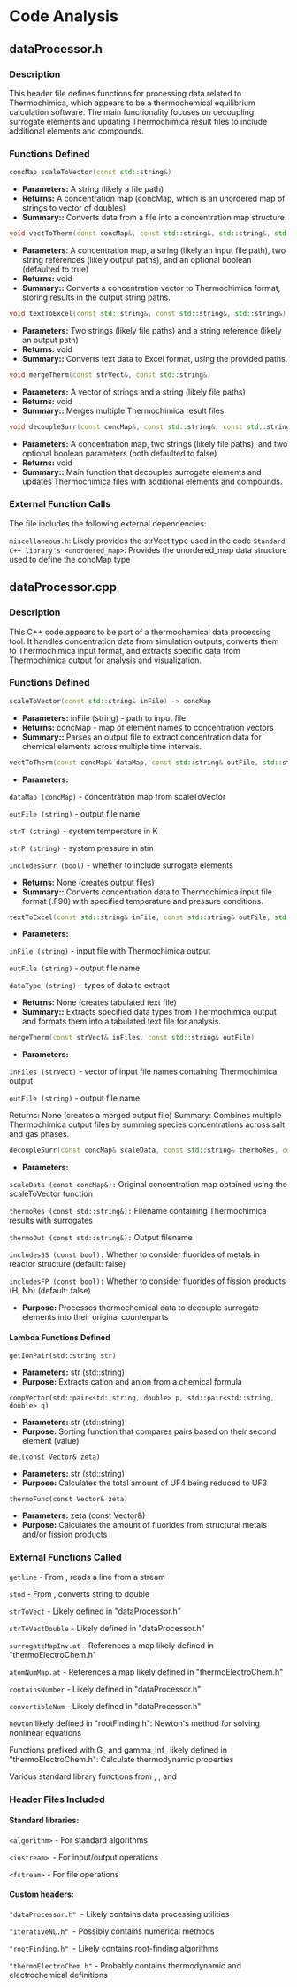 # Code Analysis

## dataProcessor.h
### Description
This header file defines functions for processing data related to Thermochimica, which appears to be a thermochemical equilibrium calculation software. The main functionality focuses on decoupling surrogate elements and updating Thermochimica result files to include additional elements and compounds.

 ### Functions Defined
```c++
concMap scaleToVector(const std::string&)
```
* **Parameters:** A string (likely a file path)
* **Returns:** A concentration map (concMap, which is an unordered map of strings to vector of doubles)
* **Summary::** Converts data from a file into a concentration map structure.

  
```c++
void vectToTherm(const concMap&, const std::string&, std::string&, std::string&, bool=true)
```

* **Parameters**: A concentration map, a string (likely an input file path), two string references (likely output paths), and an optional boolean (defaulted to true)
* **Returns:** void
* **Summary::** Converts a concentration vector to Thermochimica format, storing results in the output string paths.

```c++
void textToExcel(const std::string&, const std::string&, std::string&)
```

* **Parameters:** Two strings (likely file paths) and a string reference (likely an output path)
* **Returns:** void
* **Summary::** Converts text data to Excel format, using the provided paths.

```c++
void mergeTherm(const strVect&, const std::string&)
```

* **Parameters:** A vector of strings and a string (likely file paths)
* **Returns:** void
* **Summary::** Merges multiple Thermochimica result files.

```c++
void decoupleSurr(const concMap&, const std::string&, const std::string&, const bool=false, const bool=false)
```

* **Parameters:** A concentration map, two strings (likely file paths), and two optional boolean parameters (both defaulted to false)
* **Returns:** void
* **Summary::** Main function that decouples surrogate elements and updates Thermochimica files with additional elements and compounds.

### External Function Calls
The file includes the following external dependencies:

```miscellaneous.h```: Likely provides the strVect type used in the code
```Standard C++ library's <unordered_map>```: Provides the unordered_map data structure used to define the concMap type

## dataProcessor.cpp
### Description
This C++ code appears to be part of a thermochemical data processing tool. It handles concentration data from simulation outputs, converts them to Thermochimica input format, and extracts specific data from Thermochimica output for analysis and visualization.

 ### Functions Defined
```c++
scaleToVector(const std::string& inFile) -> concMap
```
* **Parameters:** inFile (string) - path to input file
* **Returns:** concMap - map of element names to concentration vectors
* **Summary::** Parses an output file to extract concentration data for chemical elements across multiple time intervals.

```c++
vectToTherm(const concMap& dataMap, const std::string& outFile, std::string& strT, std::string& strP, bool includesSurr)
```
* **Parameters:**

```dataMap (concMap)``` - concentration map from scaleToVector

```outFile (string)``` - output file name

```strT (string)``` - system temperature in K

```strP (string)``` - system pressure in atm

```includesSurr (bool)``` - whether to include surrogate elements


* **Returns:** None (creates output files)
* **Summary::** Converts concentration data to Thermochimica input file format (.F90) with specified temperature and pressure conditions.

```c++
textToExcel(const std::string& inFile, const std::string& outFile, std::string& dataType)
```
* **Parameters:**

```inFile (string)``` - input file with Thermochimica output

```outFile (string)``` - output file name

```dataType (string)``` - types of data to extract


* **Returns:** None (creates tabulated text file)
* **Summary::** Extracts specified data types from Thermochimica output and formats them into a tabulated text file for analysis.

```c++
mergeTherm(const strVect& inFiles, const std::string& outFile)
```
* **Parameters:**

```inFiles (strVect)``` - vector of input file names containing Thermochimica output

```outFile (string)``` - output file name


Returns: None (creates a merged output file)
Summary: Combines multiple Thermochimica output files by summing species concentrations across salt and gas phases.
```c++
decoupleSurr(const concMap& scaleData, const std::string& thermoRes, const std::string& thermoOut, const bool includesSS, const bool includesFP)

```
* **Parameters:**

```scaleData (const concMap&):``` Original concentration map obtained using the scaleToVector function

```thermoRes (const std::string&):``` Filename containing Thermochimica results with surrogates

```thermoOut (const std::string&):``` Output filename

```includesSS (const bool):``` Whether to consider fluorides of metals in reactor structure (default: false)

```includesFP (const bool):``` Whether to consider fluorides of fission products (H, Nb) (default: false)


* **Purpose:** Processes thermochemical data to decouple surrogate elements into their original counterparts

#### Lambda Functions Defined
```getIonPair(std::string str)```
* **Parameters:** str (std::string)
* **Purpose:** Extracts cation and anion from a chemical formula

```compVector(std::pair<std::string, double> p, std::pair<std::string, double> q)```
* **Parameters:** str (std::string)
* **Purpose:** Sorting function that compares pairs based on their second element (value)

```del(const Vector& zeta)```
* **Parameters:** str (std::string)
* **Purpose:** Calculates the total amount of UF4 being reduced to UF3

```thermoFunc(const Vector& zeta)```
* **Parameters:** zeta (const Vector&)
* **Purpose:** Calculates the amount of fluorides from structural metals and/or fission products

### External Functions Called

```getline``` - From <iostream>, reads a line from a stream

```stod``` - From <string>, converts string to double

```strToVect``` - Likely defined in "dataProcessor.h"

```strToVectDouble``` - Likely defined in "dataProcessor.h"

```surrogateMapInv.at``` - References a map likely defined in "thermoElectroChem.h"

```atomNumMap.at``` - References a map likely defined in "thermoElectroChem.h"

```containsNumber``` - Likely defined in "dataProcessor.h"

```convertibleNum``` - Likely defined in "dataProcessor.h"

```newton``` likely defined in "rootFinding.h": Newton's method for solving nonlinear equations

Functions prefixed with G_ and gamma_Inf_ likely defined in "thermoElectroChem.h": Calculate thermodynamic properties

Various standard library functions from <algorithm>, <iostream>, and <fstream>


### Header Files Included

#### Standard libraries:

```<algorithm>``` - For standard algorithms

```<iostream> ```- For input/output operations

```<fstream>``` - For file operations


#### Custom headers:

```"dataProcessor.h" ```- Likely contains data processing utilities

```"iterativeNL.h" ```- Possibly contains numerical methods

```"rootFinding.h" ```- Likely contains root-finding algorithms

```"thermoElectroChem.h"``` - Probably contains thermodynamic and electrochemical definitions

